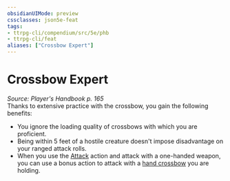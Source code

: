 ```yaml
---
obsidianUIMode: preview
cssclasses: json5e-feat
tags:
- ttrpg-cli/compendium/src/5e/phb
- ttrpg-cli/feat
aliases: ["Crossbow Expert"]
---
```

# Crossbow Expert
*Source: Player's Handbook p. 165*  
Thanks to extensive practice with the crossbow, you gain the following benefits:

- You ignore the loading quality of crossbows with which you are proficient.  
- Being within 5 feet of a hostile creature doesn't impose disadvantage on your ranged attack rolls.  
- When you use the [Attack](3-Mechanics/CLI/rules/actions.md#Attack) action and attack with a one-handed weapon, you can use a bonus action to attack with a [hand crossbow](3-Mechanics/CLI/items/hand-crossbow.md) you are holding.